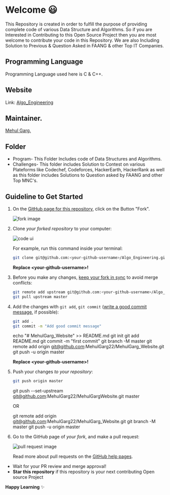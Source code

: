# Welcome 😃

This Repository is created in order to fulfill the purpose of providing complete code of various Data Structure and Algorithms. So if you are Interested in Contributing to this Open Source Project then you are most welcome to contribute your code in this Repository.
We are also Including Solution to Previous & Question Asked in FAANG & other Top IT Companies.

## Programming Language

Programming Language used here is C & C++.

## Website

Link: [Algo_Engineering](https://mehulgarg22.github.io/Algo_Engineering/)

## Maintainer.
<a href="https://www.mehulgarg.me/"> Mehul Garg.</a>

## Folder
* Program- This Folder Includes code of Data Structures and Algorithms.
* Challenges- This folder includes Solution to Contest on various Plateforms like Codechef, Codeforces, HackerEarth, HackerRank as well as this folder includes Solutions to Question asked by FAANG and other Top MNC's.


## Guideline to Get Started
1. On the [GitHub page for this repository](https://github.com/zero-to-mastery/start-here-guidelines), click on the Button "Fork".

   ![fork image](https://help.github.com/assets/images/help/repository/fork_button.jpg)

2. Clone _your forked repository_ to your computer:

   ![code ui](https://docs.github.com/assets/images/help/repository/code-button.png)

    For example, run this command inside your terminal:

    ```bash
    git clone git@github.com:<your-github-username>/Algo_Engineering.git
    ```

    **Replace \<your-github-username\>!**
3. Before you make any changes, [keep your fork in sync](https://www.freecodecamp.org/news/how-to-sync-your-fork-with-the-original-git-repository/) to avoid merge conflicts:

    ```bash
    git remote add upstream git@github.com:<your-github-username>/Algo_Engineering.git
    git pull upstream master
    ```
6. Add the changes with `git add`, `git commit` ([write a good commit message](https://chris.beams.io/posts/git-commit/), if possible):

    ```bash
    git add .
    git commit -m "Add good commit message"
    ```
    echo "# MehulGarg_Website" >> README.md
    git init
    git add README.md
    git commit -m "first commit"
    git branch -M master
    git remote add origin git@github.com:MehulGarg22/MehulGarg_Website.git
    git push -u origin master

    **Replace \<your-github-username\>!**

7. Push your changes _to your repository_:

    ```bash
    git push origin master
    ```
    git push --set-upstream git@github.com:MehulGarg22/MehulGargWebsite.git master

    OR

    git remote add origin git@github.com:MehulGarg22/MehulGarg_Website.git
    git branch -M master
    git push -u origin master

8. Go to the GitHub page of _your fork_, and make a pull request:

    ![pull request image](https://help.github.com/assets/images/help/pull_requests/choose-base-and-compare-branches.png)

    Read more about pull requests on the [GitHub help pages](https://help.github.com/en/github/collaborating-with-issues-and-pull-requests/creating-a-pull-request).
    
* Wait for your PR review and merge approval!
* __Star this repository__ if this repository is your next contributing Open source Project 

__Happy Learning__ ✨
